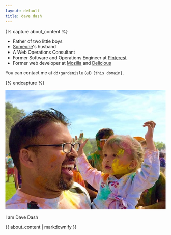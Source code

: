 ```yaml
---
layout: default
title: dave dash
---
```

{% capture about_content %}
* Father of two little boys
* [Someone][kt]'s husband
* A Web Operations Consultant
* Former Software and Operations Engineer at [Pinterest][p]
* Former web developer at [Mozilla][m] and [Delicious][d]

You can contact me at `dd+gardenisle` (at) `{this domain}`.

[d]: http://delicious.com/
[p]: http://pinterest.com/
[a]: http://addons.mozilla.org/en-US/firefox/
[m]: /tag/mozilla
[kt]: http://katiebonn.com/
{% endcapture %}

<div id="posts" class="container">
    <section class="col-md-12 wow fadeIn">
      <div class="post featured">
        <div class="row">
          <div class="col-md-6 media">
            <img src="/static/images/2016/holi_with_r.jpg" class="img-responsive" />
          </div>
          <div class="col-md-6 caption">
            <p class="post-title">I am Dave Dash</p>
            {{ about_content | markdownify }}
          </div>
        </div>
      </div>
    </section>
</div>
